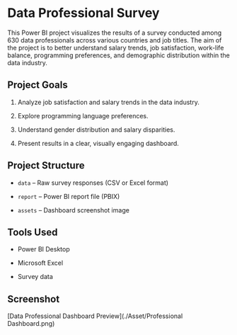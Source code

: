 # Data Professional Survey

This Power BI project visualizes the results of a survey conducted among 630 data professionals across various countries and job titles. The aim of the project is to better understand salary trends, job satisfaction, work-life balance, programming preferences, and demographic distribution within the data industry.

## Project Goals
1. Analyze job satisfaction and salary trends in the data industry.

2. Explore programming language preferences.

3. Understand gender distribution and salary disparities.

4. Present results in a clear, visually engaging dashboard.

## Project Structure
- `data` – Raw survey responses (CSV or Excel format)

- `report` – Power BI report file (PBIX)

- `assets` – Dashboard screenshot image

## Tools Used
- Power BI Desktop

- Microsoft Excel

- Survey data

## Screenshot

[Data Professional Dashboard Preview](./Asset/Professional Dashboard.png)